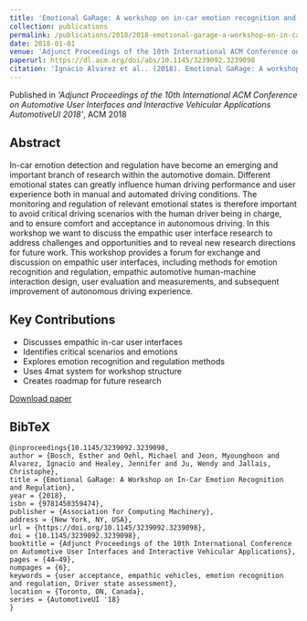 ```yaml
---
title: 'Emotional GaRage: A workshop on in-car emotion recognition and regulation'
collection: publications
permalink: /publications/2018/2018-emotional-garage-a-workshop-on-in-car-emotion-reco
date: 2018-01-01
venue: 'Adjunct Proceedings of the 10th International ACM Conference on Automotive User Interfaces and Interactive Vehicular Applications AutomotiveUI 2018'
paperurl: https://dl.acm.org/doi/abs/10.1145/3239092.3239098
citation: 'Ignacio Alvarez et al.. (2018). Emotional GaRage: A workshop on in-car emotion recognition and regulation. Adjunct Proceedings of the 10th International ACM Conference on Automotive User Interfaces and Interactive Vehicular Applications AutomotiveUI 2018.'
---
```


Published in *'Adjunct Proceedings of the 10th International ACM Conference on Automotive User Interfaces and Interactive Vehicular Applications AutomotiveUI 2018'*, ACM 2018

## Abstract

In-car emotion detection and regulation have become an emerging and important branch of research within the automotive domain. Different emotional states can greatly influence human driving performance and user experience both in manual and automated driving conditions. The monitoring and regulation of relevant emotional states is therefore important to avoid critical driving scenarios with the human driver being in charge, and to ensure comfort and acceptance in autonomous driving. In this workshop we want to discuss the empathic user interface research to address challenges and opportunities and to reveal new research directions for future work. This workshop provides a forum for exchange and discussion on empathic user interfaces, including methods for emotion recognition and regulation, empathic automotive human-machine interaction design, user evaluation and measurements, and subsequent improvement of autonomous driving experience.

## Key Contributions

* Discusses empathic in-car user interfaces
* Identifies critical scenarios and emotions
* Explores emotion recognition and regulation methods
* Uses 4mat system for workshop structure
* Creates roadmap for future research

[Download paper](https://dl.acm.org/doi/abs/10.1145/3239092.3239098)

## BibTeX

```
@inproceedings{10.1145/3239092.3239098,
author = {Bosch, Esther and Oehl, Michael and Jeon, Myounghoon and Alvarez, Ignacio and Healey, Jennifer and Ju, Wendy and Jallais, Christophe},
title = {Emotional GaRage: A Workshop on In-Car Emotion Recognition and Regulation},
year = {2018},
isbn = {9781450359474},
publisher = {Association for Computing Machinery},
address = {New York, NY, USA},
url = {https://doi.org/10.1145/3239092.3239098},
doi = {10.1145/3239092.3239098},
booktitle = {Adjunct Proceedings of the 10th International Conference on Automotive User Interfaces and Interactive Vehicular Applications},
pages = {44–49},
numpages = {6},
keywords = {user acceptance, empathic vehicles, emotion recognition and regulation, Driver state assessment},
location = {Toronto, ON, Canada},
series = {AutomotiveUI '18}
}
```